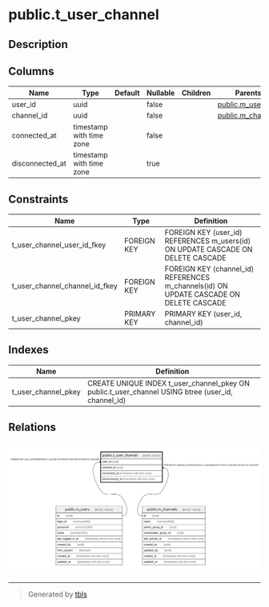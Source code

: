 # public.t_user_channel

## Description

## Columns

| Name | Type | Default | Nullable | Children | Parents | Comment |
| ---- | ---- | ------- | -------- | -------- | ------- | ------- |
| user_id | uuid |  | false |  | [public.m_users](public.m_users.md) |  |
| channel_id | uuid |  | false |  | [public.m_channels](public.m_channels.md) |  |
| connected_at | timestamp with time zone |  | false |  |  |  |
| disconnected_at | timestamp with time zone |  | true |  |  |  |

## Constraints

| Name | Type | Definition |
| ---- | ---- | ---------- |
| t_user_channel_user_id_fkey | FOREIGN KEY | FOREIGN KEY (user_id) REFERENCES m_users(id) ON UPDATE CASCADE ON DELETE CASCADE |
| t_user_channel_channel_id_fkey | FOREIGN KEY | FOREIGN KEY (channel_id) REFERENCES m_channels(id) ON UPDATE CASCADE ON DELETE CASCADE |
| t_user_channel_pkey | PRIMARY KEY | PRIMARY KEY (user_id, channel_id) |

## Indexes

| Name | Definition |
| ---- | ---------- |
| t_user_channel_pkey | CREATE UNIQUE INDEX t_user_channel_pkey ON public.t_user_channel USING btree (user_id, channel_id) |

## Relations

![er](public.t_user_channel.svg)

---

> Generated by [tbls](https://github.com/k1LoW/tbls)
